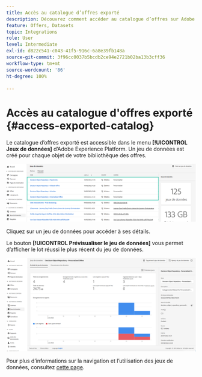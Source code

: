 ```yaml
---
title: Accès au catalogue d’offres exporté
description: Découvrez comment accéder au catalogue d’offres sur Adobe Experience Platform une fois qu’il a été exporté.
feature: Offers, Datasets
topic: Integrations
role: User
level: Intermediate
exl-id: d822c541-c043-41f5-916c-6a8e39fb148a
source-git-commit: 3f96cc0037b5bcdb2ce94e2721b02ba13b3cff36
workflow-type: tm+mt
source-wordcount: '86'
ht-degree: 100%

---
```


# Accès au catalogue d&#39;offres exporté {#access-exported-catalog}

Le catalogue d’offres exporté est accessible dans le menu **[!UICONTROL Jeux de données]** d’Adobe Experience Platform. Un jeu de données est créé pour chaque objet de votre bibliothèque des offres.

![](../assets/datasets-list.png)

Cliquez sur un jeu de données pour accéder à ses détails.

Le bouton **[!UICONTROL Prévisualiser le jeu de données]** vous permet d’afficher le lot réussi le plus récent du jeu de données.

![](../assets/dataset-activity.png)

Pour plus d’informations sur la navigation et l’utilisation des jeux de données, consultez [cette page](../../data/get-started-datasets.md).
